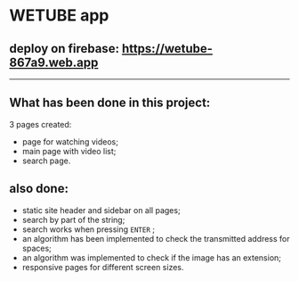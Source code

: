 # WETUBE app


## deploy on firebase: https://wetube-867a9.web.app
-------
## What has been done in this project:

3 pages created:

- page for watching videos;
- main page with video list;
- search page.

## also done:

- static site header and sidebar on all pages;
- search by part of the string;
- search works when pressing `ENTER` ;
- an algorithm has been implemented to check the transmitted address for spaces;
- an algorithm was implemented to check if the image has an extension;
- responsive pages for different screen sizes.


